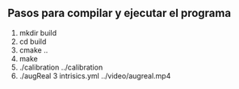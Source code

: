 ## Pasos para compilar y ejecutar el programa
1. mkdir build
2. cd build
3. cmake ..
4. make
5. ./calibration ../calibration
6. ./augReal 3 intrisics.yml ../video/augreal.mp4
